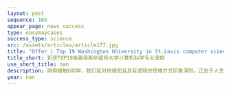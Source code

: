 ```yaml
---
layout: post
sequence: 165
appear_page: news success
type: easymaycases
success_type: science
src: /assets/articles/article177.jpg
title: "Offer | Top 19 Washington University in St.Louis computer science offer !"
title_short: 斩获TOP19圣路易斯华盛顿大学计算机科学专业录取
use_short_title: nan
description: 刚刚接触G同学，我们就对他缜密且具有逻辑的思维方式印象深刻。正处于人生分水岭阶段的G同学，很早就对自己的学术生涯进行了规划，赴美读书是他一直以来的梦想。“读大学前就有出国念书的想法，考虑到各方面因素，最后选择了留在国内完成本科四年的学习，因此毕业后出国深造一直是我人生规划的一部分。”当谈论及为什么对计算机科学感兴趣时，G同学直言不讳的表达自己对于潜心做一名“码农”的向往：“每当我完成一个程序并且成功运行这个程序的时候，内心的成就感和自豪感是难以言喻的，我喜欢这种时刻有创新和挑战性的工作。”然而对申请趋势做过研究的G同学深知名校CS专业的激烈竞争，他希望有一个经验丰富的专业团队能够为他时刻把关，扬长避短地迎合名校的招生口味，易美教育是他的不二之选。
year: nan
---
```


